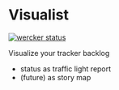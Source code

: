 # Visualist

[![wercker status](https://app.wercker.com/status/774a5c33916774d59b56d4adf241607d/s/master "wercker status")](https://app.wercker.com/project/byKey/774a5c33916774d59b56d4adf241607d)

Visualize your tracker backlog

 - status as traffic light report
 - (future) as story map

